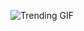 
<!-- GIF_SECTION -->
![Trending GIF](https://media3.giphy.com/media/v1.Y2lkPThiYjIxNzcyenMwbWJieGt6bW93MWQ4eDFyeXZiM3Nxdm9oeWdwb3JrZ29lcWo1eCZlcD12MV9naWZzX3NlYXJjaCZjdD1n/qgQUggAC3Pfv687qPC/giphy.gif)
<!-- END_GIF_SECTION -->
